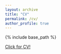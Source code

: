 ```yaml
---
layout: archive
title: "CV"
permalink: /cv/
author_profile: true
---
```



{% include base_path %}

[Click for CV!](https://meryemseydaozcan.github.io/MeryemSeydaOzcan_CV_September_2025.pdf)


